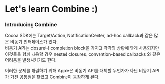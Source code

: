 # Let's learn Combine :)

### Introducing Combine
Cocoa SDK에는 Target/Action, NotificationCenter, ad-hoc callback과 같은 많은 비동기 인터페이스가 있다.<br>
비동기 API는 closure나 completion block을 가지고 각각의 상황에 맞게 사용되지만 이것들을 함께 사용할 경우 nested closures, convention-based callbacks 와 같은 어려움을 발생시키기도 한다.

이러한 문제를 해결하기 위해 Apple은 비동기 API를 대체할 무언가가 아닌  비동기 API가 가진 공통점을 찾았고 Combine이 등장하게 된다.
